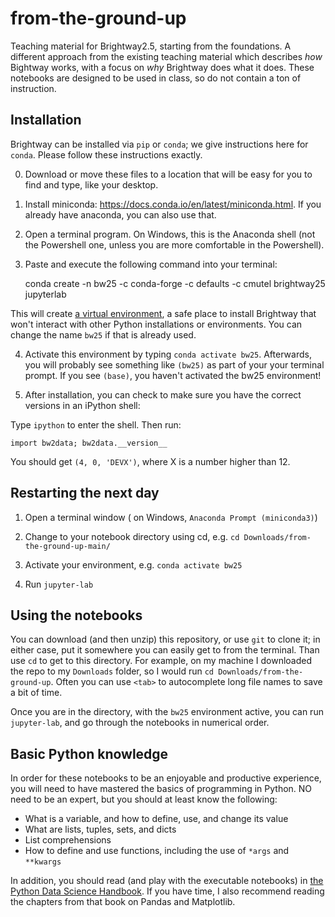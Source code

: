 # from-the-ground-up

Teaching material for Brightway2.5, starting from the foundations. A different approach from the existing teaching material which describes *how* Bightway works, with a focus on *why* Brightway does what it does. These notebooks are designed to be used in class, so do not contain a ton of instruction.

## Installation

Brightway can be installed via `pip` or `conda`; we give instructions here for `conda`. Please follow these instructions exactly.

0. Download or move these files to a location that will be easy for you to find and type, like your desktop.

1. Install miniconda: https://docs.conda.io/en/latest/miniconda.html. If you already have anaconda, you can also use that.

2. Open a terminal program. On Windows, this is the Anaconda shell (not the Powershell one, unless you are more comfortable in the Powershell).

3. Paste and execute the following command into your terminal:

    conda create -n bw25 -c conda-forge -c defaults -c cmutel brightway25 jupyterlab

This will create [a virtual environment](https://www.geeksforgeeks.org/set-up-virtual-environment-for-python-using-anaconda/), a safe place to install Brightway that won't interact with other Python installations or environments. You can change the name `bw25` if that is already used.

4. Activate this environment by typing `conda activate bw25`. Afterwards, you will probably see something like `(bw25)` as part of your your terminal prompt. If you see `(base)`, you haven't activated the bw25 environment!

5. After installation, you can check to make sure you have the correct versions in an iPython shell:

Type `ipython` to enter the shell. Then run:

    import bw2data; bw2data.__version__

You should get `(4, 0, 'DEVX')`, where X is a number higher than 12.

## Restarting the next day

1. Open a terminal window ( on Windows, `Anaconda Prompt (miniconda3)`)

2. Change to your notebook directory using cd, e.g. `cd Downloads/from-the-ground-up-main/`

3. Activate your environment, e.g. `conda activate bw25`

4. Run `jupyter-lab`

## Using the notebooks

You can download (and then unzip) this repository, or use `git` to clone it; in either case, put it somewhere you can easily get to from the terminal. Than use `cd` to get to this directory. For example, on my machine I downloaded the repo to my `Downloads` folder, so I would run `cd Downloads/from-the-ground-up`. Often you can use `<tab>` to autocomplete long file names to save a bit of time.

Once you are in the directory, with the `bw25` environment active, you can run `jupyter-lab`, and go through the notebooks in numerical order.

## Basic Python knowledge

In order for these notebooks to be an enjoyable and productive experience, you will need to have mastered the basics of programming in Python. NO need to be an expert, but you should at least know the following:

* What is a variable, and how to define, use, and change its value
* What are lists, tuples, sets, and dicts
* List comprehensions
* How to define and use functions, including the use of `*args` and `**kwargs`

In addition, you should read (and play with the executable notebooks) in [the Python Data Science Handbook](https://jakevdp.github.io/PythonDataScienceHandbook/02.00-introduction-to-numpy.html). If you have time, I also recommend reading the chapters from that book on Pandas and Matplotlib.
